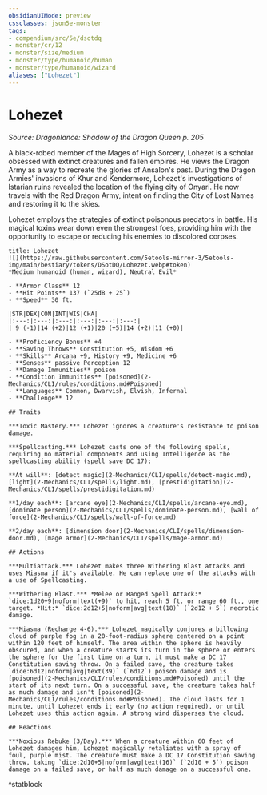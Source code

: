 ```yaml
---
obsidianUIMode: preview
cssclasses: json5e-monster
tags:
- compendium/src/5e/dsotdq
- monster/cr/12
- monster/size/medium
- monster/type/humanoid/human
- monster/type/humanoid/wizard
aliases: ["Lohezet"]
---
```

# Lohezet
*Source: Dragonlance: Shadow of the Dragon Queen p. 205*  

A black-robed member of the Mages of High Sorcery, Lohezet is a scholar obsessed with extinct creatures and fallen empires. He views the Dragon Army as a way to recreate the glories of Ansalon's past. During the Dragon Armies' invasions of Khur and Kendermore, Lohezet's investigations of Istarian ruins revealed the location of the flying city of Onyari. He now travels with the Red Dragon Army, intent on finding the City of Lost Names and restoring it to the skies.

Lohezet employs the strategies of extinct poisonous predators in battle. His magical toxins wear down even the strongest foes, providing him with the opportunity to escape or reducing his enemies to discolored corpses.

```ad-statblock
title: Lohezet
![](https://raw.githubusercontent.com/5etools-mirror-3/5etools-img/main/bestiary/tokens/DSotDQ/Lohezet.webp#token)
*Medium humanoid (human, wizard), Neutral Evil*

- **Armor Class** 12
- **Hit Points** 137 (`25d8 + 25`)
- **Speed** 30 ft.

|STR|DEX|CON|INT|WIS|CHA|
|:---:|:---:|:---:|:---:|:---:|:---:|
| 9 (-1)|14 (+2)|12 (+1)|20 (+5)|14 (+2)|11 (+0)|

- **Proficiency Bonus** +4
- **Saving Throws** Constitution +5, Wisdom +6
- **Skills** Arcana +9, History +9, Medicine +6
- **Senses** passive Perception 12
- **Damage Immunities** poison
- **Condition Immunities** [poisoned](2-Mechanics/CLI/rules/conditions.md#Poisoned)
- **Languages** Common, Dwarvish, Elvish, Infernal
- **Challenge** 12

## Traits

***Toxic Mastery.*** Lohezet ignores a creature's resistance to poison damage.

***Spellcasting.*** Lohezet casts one of the following spells, requiring no material components and using Intelligence as the spellcasting ability (spell save DC 17):

**At will**: [detect magic](2-Mechanics/CLI/spells/detect-magic.md), [light](2-Mechanics/CLI/spells/light.md), [prestidigitation](2-Mechanics/CLI/spells/prestidigitation.md)

**1/day each**: [arcane eye](2-Mechanics/CLI/spells/arcane-eye.md), [dominate person](2-Mechanics/CLI/spells/dominate-person.md), [wall of force](2-Mechanics/CLI/spells/wall-of-force.md)

**2/day each**: [dimension door](2-Mechanics/CLI/spells/dimension-door.md), [mage armor](2-Mechanics/CLI/spells/mage-armor.md)

## Actions

***Multiattack.*** Lohezet makes three Withering Blast attacks and uses Miasma if it's available. He can replace one of the attacks with a use of Spellcasting.

***Withering Blast.*** *Melee or Ranged Spell Attack:* `dice:1d20+9|noform|text(+9)` to hit, reach 5 ft. or range 60 ft., one target. *Hit:* `dice:2d12+5|noform|avg|text(18)` (`2d12 + 5`) necrotic damage.

***Miasma (Recharge 4-6).*** Lohezet magically conjures a billowing cloud of purple fog in a 20-foot-radius sphere centered on a point within 120 feet of himself. The area within the sphere is heavily obscured, and when a creature starts its turn in the sphere or enters the sphere for the first time on a turn, it must make a DC 17 Constitution saving throw. On a failed save, the creature takes `dice:6d12|noform|avg|text(39)` (`6d12`) poison damage and is [poisoned](2-Mechanics/CLI/rules/conditions.md#Poisoned) until the start of its next turn. On a successful save, the creature takes half as much damage and isn't [poisoned](2-Mechanics/CLI/rules/conditions.md#Poisoned). The cloud lasts for 1 minute, until Lohezet ends it early (no action required), or until Lohezet uses this action again. A strong wind disperses the cloud.

## Reactions

***Noxious Rebuke (3/Day).*** When a creature within 60 feet of Lohezet damages him, Lohezet magically retaliates with a spray of foul, purple mist. The creature must make a DC 17 Constitution saving throw, taking `dice:2d10+5|noform|avg|text(16)` (`2d10 + 5`) poison damage on a failed save, or half as much damage on a successful one.
```
^statblock